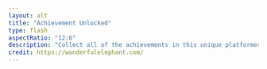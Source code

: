 ```yaml
---
layout: alt
title: "Achievement Unlocked"
type: flash
aspectRatio: "12:6"
description: "Collect all of the achievements in this unique platformer!"
credit: https://wonderfulelephant.com/
---
```

